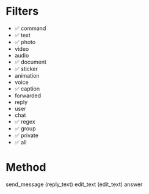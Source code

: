 # Filters
- ✅ command
- ✅ text
- ✅ photo
- video
- audio
- ✅ document
- ✅ sticker
- animation
- voice
- ✅ caption
- forwarded
- reply
- user
- chat
- ✅ regex
- ✅ group
- ✅ private
- ✅ all

# Method
send_message (reply_text)
edit_text (edit_text)
answer
